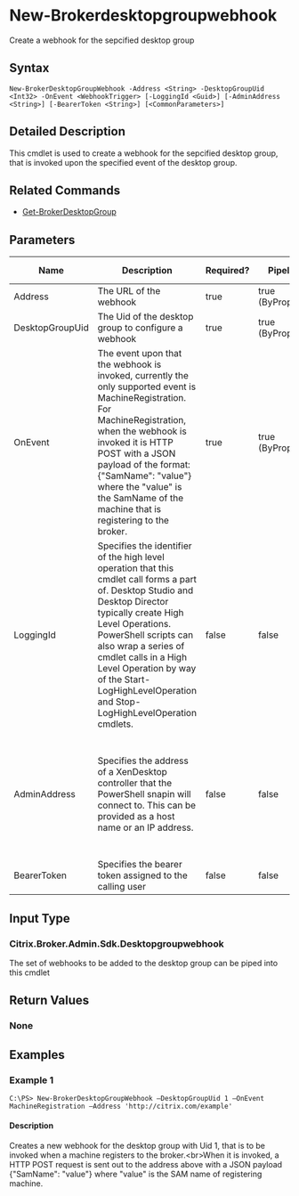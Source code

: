 ﻿
# New-Brokerdesktopgroupwebhook
Create a webhook for the sepcified desktop group
## Syntax
```
New-BrokerDesktopGroupWebhook -Address <String> -DesktopGroupUid <Int32> -OnEvent <WebhookTrigger> [-LoggingId <Guid>] [-AdminAddress <String>] [-BearerToken <String>] [<CommonParameters>]
```
## Detailed Description
This cmdlet is used to create a webhook for the sepcified desktop group, that is invoked upon the specified event of the desktop group.


## Related Commands

* [Get-BrokerDesktopGroup](../Get-BrokerDesktopGroup/)
## Parameters
| Name   | Description | Required? | Pipeline Input | Default Value |
| --- | --- | --- | --- | --- |
| Address | The URL of the webhook | true | true (ByPropertyName) |  |
| DesktopGroupUid | The Uid of the desktop group to configure a webhook | true | true (ByPropertyName) |  |
| OnEvent | The event upon that the webhook is invoked, currently the only supported event is MachineRegistration.<br>For MachineRegistration, when the webhook is invoked it is HTTP POST with a JSON payload of the format: {"SamName": "value"} where the "value" is the SamName of the machine that is registering to the broker. | true | true (ByPropertyName) |  |
| LoggingId | Specifies the identifier of the high level operation that this cmdlet call forms a part of. Desktop Studio and Desktop Director typically create High Level Operations. PowerShell scripts can also wrap a series of cmdlet calls in a High Level Operation by way of the Start-LogHighLevelOperation and Stop-LogHighLevelOperation cmdlets. | false | false |  |
| AdminAddress | Specifies the address of a XenDesktop controller that the PowerShell snapin will connect to. This can be provided as a host name or an IP address. | false | false | Localhost. Once a value is provided by any cmdlet, this value will become the default. |
| BearerToken | Specifies the bearer token assigned to the calling user | false | false |  |

## Input Type

### Citrix.Broker.Admin.Sdk.Desktopgroupwebhook
The set of webhooks to be added to the desktop group can be piped into this cmdlet
## Return Values

### None

## Examples

### Example 1
```
C:\PS> New-BrokerDesktopGroupWebhook –DesktopGroupUid 1 –OnEvent MachineRegistration –Address 'http://citrix.com/example'
```
#### Description
Creates a new webhook for the desktop group with Uid 1, that is to be invoked when a machine registers to the broker.&lt;br&gt;When it is invoked, a HTTP POST request is sent out to the address above with a JSON payload {"SamName": "value"} where "value" is the SAM name of registering machine.

